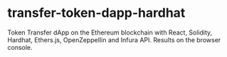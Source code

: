 # transfer-token-dapp-hardhat
Token Transfer dApp on the Ethereum blockchain with React, Solidity, Hardhat,  Ethers.js, OpenZeppelIin and Infura API. Results on the browser console.
